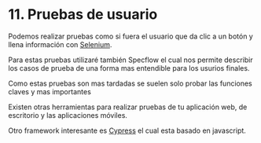 # 11. Pruebas de usuario

Podemos realizar pruebas como si fuera el usuario que da clic a un botón y llena información con [Selenium](https://www.seleniumhq.org).

Para estas pruebas utilizaré también Specflow el cual nos permite describir los casos de prueba de una forma mas entendible para los usurios finales.

Como estas pruebas son mas tardadas se suelen solo probar las funciones claves y mas importantes

Existen otras herramientas  para realizar pruebas de tu aplicación web, de escritorio y las aplicaciones móviles.

Otro framework interesante es [Cypress](https://www.cypress.io) el cual esta basado en javascript.



